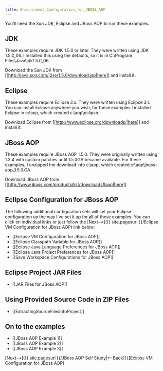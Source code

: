 ```yaml
---
title: Environment_Configuration_for_JBOSS_AOP
---
```

You'll need the Sun JDK, Eclipse and JBoss AOP to run these examples.

## JDK
These examples require JDK 1.5.0 or later. They were written using JDK 1.5.0_06. I installed this using the defaults, so it is in C:\Program Files\Java\jdk1.5.0_06.

Download the Sun JDK from [[http://java.sun.com/j2se/1.5.0/download.jsp|here]] and install it.

## Eclipse
These examples require Eclipse 3.x. They were written using Eclipse 3.1. You can install Eclipse anywhere you wish, for these examples I installed Eclipse in c:\aop, which created c:\aop\eclipse.

Download Eclipse from [[http://www.eclipse.org/downloads/|here]] and install it.

## JBoss AOP
These examples require JBoss AOP 1.5.0. They were originally written using 1.3.4 with custom patches until 1.5.0GA became available. For these examples, I unzipped the download into c:\aop, which created c:\aop\jboss-aop_1.5.0.GA.

Download JBoss AOP from [[http://www.jboss.com/products/list/downloads#aop|here]].

## Eclipse Configuration for JBoss AOP
The following additional configuration sets will set your Eclipse configuration up the way I've set it up for all of these examples. You can click on individual links or just follow the [Next-->]({{ site.pagesurl }}/Eclipse VM Configuration for JBoss AOP) link below:
* [[Eclipse VM Configuration for JBoss AOP]]
* [[Eclipse Classpath Variable for JBoss AOP]]
* [[Eclipse Java Language Preferences for JBoss AOP]]
* [[Eclipse Java Project Preferences for JBoss AOP]]
* [[Save Workspace Configurations for JBoss AOP]]

## Eclipse Project JAR Files
* [[JAR Files for JBoss AOP]]

## Using Provided Source Code in ZIP Files
* [[ExtractingSourceFilesIntoProject]]

## On to the examples
* [[JBoss AOP Example 1]]
* [[JBoss AOP Example 2]]
* [[JBoss AOP Example 3]]

[Next-->]({{ site.pagesurl }}/JBoss AOP Self Study|<--Back]] [[Eclipse VM Configuration for JBoss AOP)